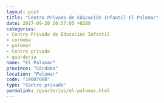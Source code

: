 ```yaml
---
layout: post
title: "Centro Privado de Educación Infantil El Palomar"
date: 2017-09-20 20:57:05 +0200
categories:
- Centro Privado de Educación Infantil
- cordoba
- palomar
- Centro privado
- guarderia
name: "El Palomar"
province: "Córdoba"
location: "Palomar"
code: "14007088"
type: "Centro privado"
permalink: /guarderias/el-palomar.html
---
```

